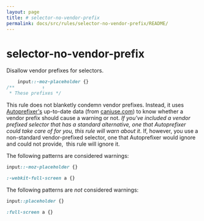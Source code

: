 ```yaml
---
layout: page
title: # selector-no-vendor-prefix
permalink: docs/src/rules/selector-no-vendor-prefix/README/
---
```


# selector-no-vendor-prefix

Disallow vendor prefixes for selectors.

```css
    input::-moz-placeholder {}
/**          ↑
 * These prefixes */
```

This rule does not blanketly condemn vendor prefixes.
Instead, it uses [Autoprefixer's](https://github.com/postcss/autoprefixer) up-to-date
data (from [caniuse.com](http://caniuse.com/)) to know whether a vendor prefix should
cause a warning or not.
*If you've included a vendor prefixed selector that has a standard alternative,
one that Autoprefixer could take care of for you,
this rule will warn about it*.
If, however, you use a non-standard vendor-prefixed selector,
one that Autoprefixer would ignore and could not provide, 
this rule will ignore it.

The following patterns are considered warnings:

```css
input::-moz-placeholder {}
```

```css
:-webkit-full-screen a {}
```

The following patterns are *not* considered warnings:

```css
input::placeholder {}
```

```css
:full-screen a {}
```
